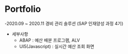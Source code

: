 # Portfolio
-2020.09 ~ 2020.11 경비 관리 솔루션 (SAP 인재양성 과정 4기)
  - 세부사항 
     - ABAP : 예산 배분 프로그램, ALV 
     - UI5(Javascript) : 실시간 예산 조회 화면 
